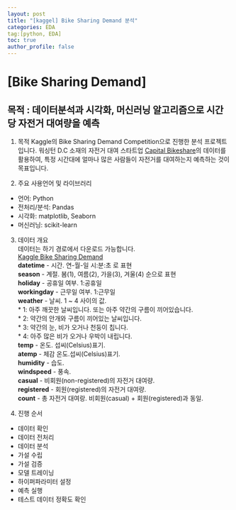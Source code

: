 ```yaml
---
layout: post
title: "[kaggel] Bike Sharing Demand 분석"
categories: EDA
tag:[python, EDA]
toc: true
author_profile: false
---
```

# [Bike Sharing Demand]  
## 목적 : 데이터분석과 시각화, 머신러닝 알고리즘으로 시간당 자전거 대여량을 예측  
  
  1. 목적 
  Kaggle의 Bike Sharing Demand Competition으로 진행한 분석 프로젝트입니다.
  워싱턴 D.C 소재의 자전거 대여 스타트업 [Capital Bikeshare](https://www.capitalbikeshare.com/)의 데이터를 활용하여, 특정 시간대에 얼마나 많은 사람들이 자전거를 대여하는지 예측하는 것이 목표입니다. 
  
  2. 주요 사용언어 및 라이브러리
  - 언어: Python
  - 전처리/분석: Pandas
  - 시각화: matplotlib, Seaborn
  - 머신러닝: scikit-learn
  
  3. 데이터 개요  
  데이터는 하기 경로에서 다운로드 가능합니다.  
  [Kaggle Bike Sharing Demand](https://www.kaggle.com/competitions/bike-sharing-demand)  
  **datetime** - 시간. 연-월-일 시:분:초 로 표현  
  **season** - 계절. 봄(1), 여름(2), 가을(3), 겨울(4) 순으로 표현  
  **holiday** - 공휴일 여부. 1:공휴일  
  **workingday** - 근무일 여부. 1:근무일  
  **weather** - 날씨. 1 ~ 4 사이의 값.  
    * 1: 아주 깨끗한 날씨입니다. 또는 아주 약간의 구름이 끼어있습니다.  
    * 2: 약간의 안개와 구름이 끼어있는 날씨입니다.  
    * 3: 약간의 눈, 비가 오거나 천둥이 칩니다.  
    * 4: 아주 많은 비가 오거나 우박이 내립니다.    
  **temp** - 온도. 섭씨(Celsius)표기.  
  **atemp** - 체감 온도.섭씨(Celsius)표기.  
  **humidity** - 습도.  
  **windspeed** - 풍속.  
  **casual** - 비회원(non-registered)의 자전거 대여량.  
  **registered** - 회원(registered)의 자전거 대여량.  
  **count** - 총 자전거 대여랑. 비회원(casual) + 회원(registered)과 동일.  
    
   4. 진행 순서
   - 데이터 확인
   - 데이터 전처리
   - 데이터 분석
   - 가설 수립
   - 가설 검증
   - 모델 트레이닝
   - 하이퍼파라미터 설정
   - 예측 실행
   - 테스트 데이터 정확도 확인
 
